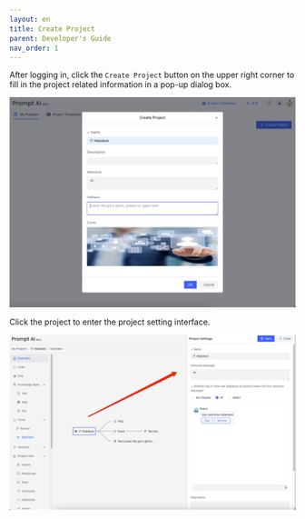 ```yaml
---
layout: en
title: Create Project
parent: Developer's Guide
nav_order: 1
---
```

After logging in, click the `Create Project` button on the upper right corner to fill in the project related information in a pop-up dialog box.

![create-project-01.png](/assets/images/tutorial/project/create-project-01.png)

Click the project to enter the project setting interface.

![create-project-02.png](/assets/images/tutorial/project/create-project-02.png)
